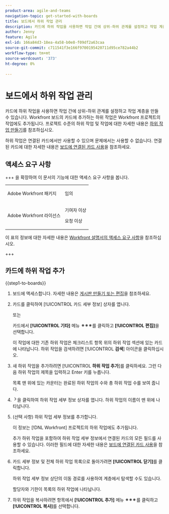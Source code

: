 ```yaml
---
product-area: agile-and-teams
navigation-topic: get-started-with-boards
title: 보드에서 하위 작업 관리
description: 카드에 하위 작업을 사용하면 작업 간에 상위-하위 관계를 설정하고 작업 계층을 만들 수 있습니다.
author: Jenny
feature: Agile
exl-id: 166a84d3-18ea-4a58-b0e8-f09df2a63caa
source-git-commit: c711541f3e166f9700195420711d95ce782a44b2
workflow-type: tm+mt
source-wordcount: '373'
ht-degree: 0%

---
```


# 보드에서 하위 작업 관리

카드에 하위 작업을 사용하면 작업 간에 상위-하위 관계를 설정하고 작업 계층을 만들 수 있습니다. Workfront 보드의 카드에 추가하는 하위 작업은 Workfront 프로젝트의 작업에도 추가됩니다. 프로젝트 수준의 하위 작업 및 작업에 대한 자세한 내용은 [하위 작업 만들기](/help/quicksilver/manage-work/tasks/create-tasks/create-subtasks.md)를 참조하십시오.

하위 작업은 연결된 카드에서만 사용할 수 있으며 문제에서는 사용할 수 없습니다. 연결된 카드에 대한 자세한 내용은 [보드에 연결된 카드 사용](/help/quicksilver/agile/get-started-with-boards/connected-cards.md)을 참조하세요.

## 액세스 요구 사항

+++ 을 확장하여 이 문서의 기능에 대한 액세스 요구 사항을 봅니다.

<table style="table-layout:auto"> 
 <col> 
 <col> 
 <tbody> 
  <tr> 
   <td role="rowheader">Adobe Workfront 패키지</td> 
   <td> <p>임의</p> </td> 
  </tr> 
  <tr> 
   <td role="rowheader">Adobe Workfront 라이선스</td> 
   <td> 
   <p>기여자 이상</p> 
   <p>요청 이상</p>
   </td> 
  </tr>  
 </tbody> 
</table>

이 표의 정보에 대한 자세한 내용은 [Workfront 설명서의 액세스 요구 사항](/help/quicksilver/administration-and-setup/add-users/access-levels-and-object-permissions/access-level-requirements-in-documentation.md)을 참조하십시오.

+++

## 카드에 하위 작업 추가

{{step1-to-boards}}

1. 보드에 액세스합니다. 자세한 내용은 [게시판 만들기 또는 편집](../../agile/get-started-with-boards/create-edit-board.md)을 참조하세요.
1. 카드를 클릭하여 [!UICONTROL 카드 세부 정보] 상자를 엽니다.

   또는

   카드에서 **[!UICONTROL 기타]** 메뉴 ![기타 메뉴](assets/more-icon-spectrum.png)를 클릭하고 **[!UICONTROL 편집]**&#x200B;을 선택합니다.

   이 작업에 대한 기존 하위 작업은 체크리스트 항목 위의 하위 작업 섹션에 있는 카드에 나타납니다. 하위 작업을 검색하려면 [!UICONTROL **검색**] 아이콘을 클릭하십시오.

1. 새 하위 작업을 추가하려면 [!UICONTROL **하위 작업 추가**]&#x200B;를 클릭하세요. 그런 다음 하위 작업의 제목을 입력하고 Enter 키를 누릅니다.

   목록 맨 위에 있는 카운터는 완료된 하위 작업의 수와 총 하위 작업 수를 보여 줍니다.

1. ![세부 정보 아이콘](assets/checklist-chevron.png)을 클릭하여 하위 작업 세부 정보 상자를 엽니다. 하위 작업의 이름이 맨 위에 나타납니다.
1. (선택 사항) 하위 작업 세부 정보를 추가합니다.

   이 정보는 [!DNL Workfront] 프로젝트의 하위 작업에도 추가됩니다.

   추가 하위 작업을 포함하여 하위 작업 세부 정보에서 연결된 카드의 모든 필드를 사용할 수 있습니다. 이러한 필드에 대한 자세한 내용은 [보드에 연결된 카드 사용](/help/quicksilver/agile/get-started-with-boards/connected-cards.md)을 참조하세요.

1. 카드 세부 정보 및 전체 하위 작업 목록으로 돌아가려면 **[!UICONTROL 닫기]**&#x200B;를 클릭합니다.

   하위 작업 세부 정보 상단의 이동 경로를 사용하여 계층에서 탐색할 수도 있습니다.

   할당자와 기한이 목록의 하위 작업에 나타납니다.

1. 하위 작업을 복사하려면 항목에서 **[!UICONTROL 추가]** 메뉴 ![추가 메뉴](assets/more-icon-spectrum.png)를 클릭하고 **[!UICONTROL 복사]**&#x200B;를 선택합니다.
